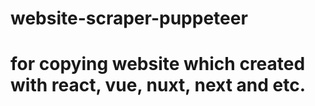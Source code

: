 # website-scraper-puppeteer 
# for copying website which created with react, vue, nuxt, next and etc.
